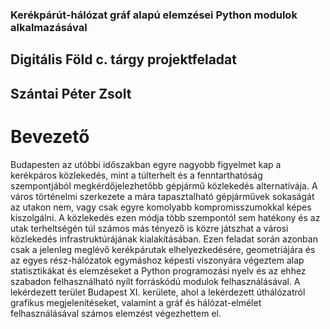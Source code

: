 ### Kerékpárút-hálózat gráf alapú elemzései Python modulok alkalmazásával
## Digitális Föld c. tárgy projektfeladat
## Szántai Péter Zsolt

# Bevezető
Budapesten az utóbbi időszakban egyre nagyobb figyelmet kap a kerékpáros közlekedés, mint a túlterhelt és a fenntarthatóság szempontjából megkérdőjelezhetőbb gépjármű közlekedés alternatívája. A város történelmi szerkezete a mára tapasztalható gépjárművek sokaságát az utakon nem, vagy csak egyre komolyabb kompromisszumokkal képes kiszolgálni. A közlekedés ezen módja több szempontól sem hatékony és az utak terheltségén túl számos más tényező is közre játszhat a városi közlekedés infrastruktúrájának kialakításában. 
Ezen feladat során azonban csak a jelenleg meglévő kerékpárutak elhelyezkedésére, geometriájára és az egyes rész-hálózatok egymáshoz képesti viszonyára végeztem alap statisztikákat és elemzéseket a Python programozási nyelv és az ehhez szabadon felhasználható nyílt forráskódú modulok felhasználásával. A lekérdezett terület Budapest XI. kerülete, ahol a lekérdezett úthálózatról grafikus megjelenítéseket, valamint a gráf és hálózat-elmélet felhasználásával számos elemzést végezhettem el.
